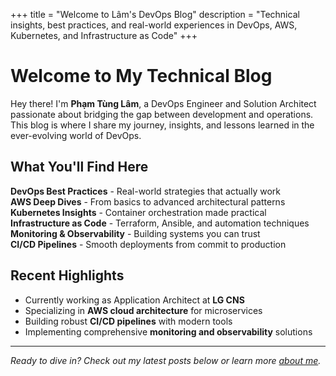 +++
title = "Welcome to Lâm's DevOps Blog"
description = "Technical insights, best practices, and real-world experiences in DevOps, AWS, Kubernetes, and Infrastructure as Code"
+++

# Welcome to My Technical Blog

Hey there! I'm **Phạm Tùng Lâm**, a DevOps Engineer and Solution Architect passionate about bridging the gap between development and operations. This blog is where I share my journey, insights, and lessons learned in the ever-evolving world of DevOps.

## What You'll Find Here

**DevOps Best Practices** - Real-world strategies that actually work  
**AWS Deep Dives** - From basics to advanced architectural patterns  
**Kubernetes Insights** - Container orchestration made practical  
**Infrastructure as Code** - Terraform, Ansible, and automation techniques  
**Monitoring & Observability** - Building systems you can trust  
**CI/CD Pipelines** - Smooth deployments from commit to production

## Recent Highlights

- Currently working as Application Architect at **LG CNS**
- Specializing in **AWS cloud architecture** for microservices
- Building robust **CI/CD pipelines** with modern tools
- Implementing comprehensive **monitoring and observability** solutions

---

*Ready to dive in? Check out my latest posts below or learn more [about me](/posts/about_me/).*